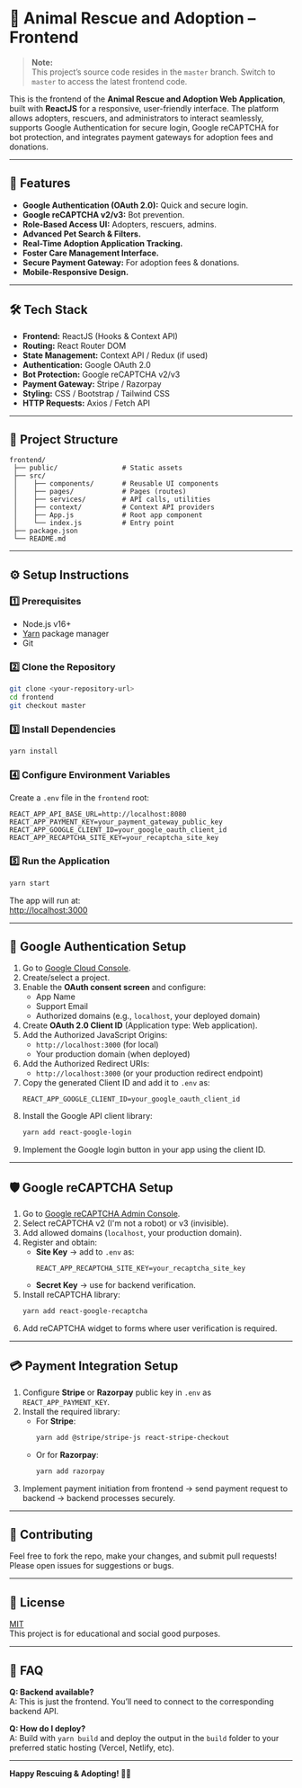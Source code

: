 # 🐾 Animal Rescue and Adoption – Frontend

> **Note:**  
> This project’s source code resides in the `master` branch. Switch to `master` to access the latest frontend code.

This is the frontend of the **Animal Rescue and Adoption Web Application**, built with **ReactJS** for a responsive, user-friendly interface. The platform allows adopters, rescuers, and administrators to interact seamlessly, supports Google Authentication for secure login, Google reCAPTCHA for bot protection, and integrates payment gateways for adoption fees and donations.

---

## 🚀 Features

- **Google Authentication (OAuth 2.0):** Quick and secure login.
- **Google reCAPTCHA v2/v3:** Bot prevention.
- **Role-Based Access UI:** Adopters, rescuers, admins.
- **Advanced Pet Search & Filters.**
- **Real-Time Adoption Application Tracking.**
- **Foster Care Management Interface.**
- **Secure Payment Gateway:** For adoption fees & donations.
- **Mobile-Responsive Design.**

---

## 🛠 Tech Stack

- **Frontend:** ReactJS (Hooks & Context API)
- **Routing:** React Router DOM
- **State Management:** Context API / Redux (if used)
- **Authentication:** Google OAuth 2.0
- **Bot Protection:** Google reCAPTCHA v2/v3
- **Payment Gateway:** Stripe / Razorpay
- **Styling:** CSS / Bootstrap / Tailwind CSS
- **HTTP Requests:** Axios / Fetch API

---

## 📂 Project Structure

```
frontend/
 ├── public/                # Static assets
 ├── src/
 │    ├── components/       # Reusable UI components
 │    ├── pages/            # Pages (routes)
 │    ├── services/         # API calls, utilities
 │    ├── context/          # Context API providers
 │    ├── App.js            # Root app component
 │    └── index.js          # Entry point
 ├── package.json
 └── README.md
```

---

## ⚙️ Setup Instructions

### 1️⃣ Prerequisites

- Node.js v16+
- [Yarn](https://classic.yarnpkg.com/en/docs/install) package manager
- Git

### 2️⃣ Clone the Repository

```bash
git clone <your-repository-url>
cd frontend
git checkout master
```

### 3️⃣ Install Dependencies

```bash
yarn install
```

### 4️⃣ Configure Environment Variables

Create a `.env` file in the `frontend` root:

```env
REACT_APP_API_BASE_URL=http://localhost:8080
REACT_APP_PAYMENT_KEY=your_payment_gateway_public_key
REACT_APP_GOOGLE_CLIENT_ID=your_google_oauth_client_id
REACT_APP_RECAPTCHA_SITE_KEY=your_recaptcha_site_key
```

### 5️⃣ Run the Application

```bash
yarn start
```

The app will run at:  
[http://localhost:3000](http://localhost:3000)

---

## 🔑 Google Authentication Setup

1. Go to [Google Cloud Console](https://console.cloud.google.com/).
2. Create/select a project.
3. Enable the **OAuth consent screen** and configure:
   - App Name
   - Support Email
   - Authorized domains (e.g., `localhost`, your deployed domain)
4. Create **OAuth 2.0 Client ID** (Application type: Web application).
5. Add the Authorized JavaScript Origins:
    - `http://localhost:3000` (for local)
    - Your production domain (when deployed)
6. Add the Authorized Redirect URIs:
    - `http://localhost:3000` (or your production redirect endpoint)
7. Copy the generated Client ID and add it to `.env` as:
    ```env
    REACT_APP_GOOGLE_CLIENT_ID=your_google_oauth_client_id
    ```
8. Install the Google API client library:
    ```bash
    yarn add react-google-login
    ```
9. Implement the Google login button in your app using the client ID.

---

## 🛡 Google reCAPTCHA Setup

1. Go to [Google reCAPTCHA Admin Console](https://www.google.com/recaptcha/admin).
2. Select reCAPTCHA v2 (I'm not a robot) or v3 (invisible).
3. Add allowed domains (`localhost`, your production domain).
4. Register and obtain:
    - **Site Key** → add to `.env` as:
      ```env
      REACT_APP_RECAPTCHA_SITE_KEY=your_recaptcha_site_key
      ```
    - **Secret Key** → use for backend verification.
5. Install reCAPTCHA library:
    ```bash
    yarn add react-google-recaptcha
    ```
6. Add reCAPTCHA widget to forms where user verification is required.

---

## 💳 Payment Integration Setup

1. Configure **Stripe** or **Razorpay** public key in `.env` as `REACT_APP_PAYMENT_KEY`.
2. Install the required library:
    - For **Stripe**:
      ```bash
      yarn add @stripe/stripe-js react-stripe-checkout
      ```
    - Or for **Razorpay**:
      ```bash
      yarn add razorpay
      ```
3. Implement payment initiation from frontend → send payment request to backend → backend processes securely.

---

## 🤝 Contributing

Feel free to fork the repo, make your changes, and submit pull requests! Please open issues for suggestions or bugs.

---

## 📄 License

[MIT](./LICENSE)  
This project is for educational and social good purposes.

---

## 🙋 FAQ

**Q: Backend available?**  
A: This is just the frontend. You’ll need to connect to the corresponding backend API.

**Q: How do I deploy?**  
A: Build with `yarn build` and deploy the output in the `build` folder to your preferred static hosting (Vercel, Netlify, etc).

---

**Happy Rescuing & Adopting! 🐶🐱**
